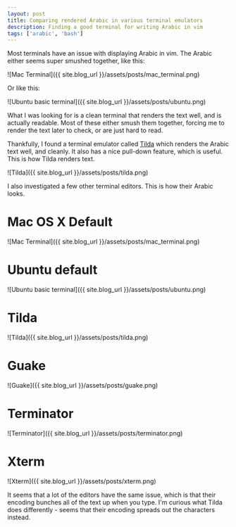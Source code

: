 ```yaml
---
layout: post
title: Comparing rendered Arabic in various terminal emulators
description: Finding a good terminal for writing Arabic in vim
tags: ['arabic', 'bash']
---
```


Most terminals have an issue with displaying Arabic in vim. The Arabic either seems super smushed together, like this:

![Mac Terminal]({{ site.blog_url }}/assets/posts/mac_terminal.png)

Or like this:

![Ubuntu basic terminal]({{ site.blog_url }}/assets/posts/ubuntu.png)

What I was looking for is a clean terminal that renders the text well, and is actually readable. Most of these either smush them together, forcing me to render the text later to check, or are just hard to read.

Thankfully, I found a terminal emulator called [Tilda](https://github.com/tilda/tilda) which renders the Arabic text well, and cleanly. It also has a nice pull-down feature, which is useful. This is how Tilda renders text.

![Tilda]({{ site.blog_url }}/assets/posts/tilda.png)

I also investigated a few other terminal editors. This is how their Arabic looks.

# Mac OS X Default

![Mac Terminal]({{ site.blog_url }}/assets/posts/mac_terminal.png)

# Ubuntu default

![Ubuntu basic terminal]({{ site.blog_url }}/assets/posts/ubuntu.png)

# Tilda

![Tilda]({{ site.blog_url }}/assets/posts/tilda.png)

# Guake

![Guake]({{ site.blog_url }}/assets/posts/guake.png)

# Terminator

![Terminator]({{ site.blog_url }}/assets/posts/terminator.png)

# Xterm

![Xterm]({{ site.blog_url }}/assets/posts/xterm.png)

It seems that a lot of the editors have the same issue, which is that their encoding bunches all of the text up when you type. I'm curious what Tilda does differently - seems that their encoding spreads out the
characters instead.
